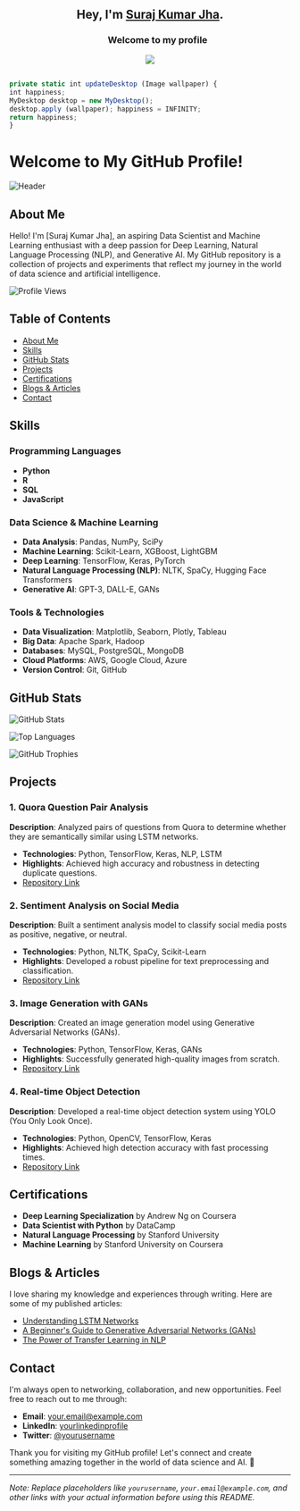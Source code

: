 ## <p align="center">Hey, I'm [Suraj Kumar Jha](https://www.biodrop.io/ZXEcoder).</p>

<h3 align="center">
  &nbsp;&nbsp;&nbsp;&nbsp;&nbsp;&nbsp;&nbsp;Welcome to my profile
</h3>

<p align="center">
    <img src="https://readme-typing-svg.herokuapp.com?color=E22FE4&width=380&height=45&lines=Open-Source+Enthusiast;Aspiring+Data+Scientest;Always+Learning+New+Things;Empowering+Others;Nice+To+Meet+You+...&center=true"></a>

</p>

##

```ts
private static int updateDesktop (Image wallpaper) {
int happiness;
MyDesktop desktop = new MyDesktop();
desktop.apply (wallpaper); happiness = INFINITY;
return happiness;
}
```

# Welcome to My GitHub Profile!

![Header](https://example.com/header.png)

## About Me

Hello! I'm [Suraj Kumar Jha], an aspiring Data Scientist and Machine Learning enthusiast with a deep passion for Deep Learning, Natural Language Processing (NLP), and Generative AI. My GitHub repository is a collection of projects and experiments that reflect my journey in the world of data science and artificial intelligence.

![Profile Views](https://komarev.com/ghpvc/?username=yourusername&color=blueviolet)

## Table of Contents

- [About Me](#about-me)
- [Skills](#skills)
- [GitHub Stats](#github-stats)
- [Projects](#projects)
- [Certifications](#certifications)
- [Blogs & Articles](#blogs--articles)
- [Contact](#contact)

## Skills

### Programming Languages
- **Python**
- **R**
- **SQL**
- **JavaScript**

### Data Science & Machine Learning
- **Data Analysis**: Pandas, NumPy, SciPy
- **Machine Learning**: Scikit-Learn, XGBoost, LightGBM
- **Deep Learning**: TensorFlow, Keras, PyTorch
- **Natural Language Processing (NLP)**: NLTK, SpaCy, Hugging Face Transformers
- **Generative AI**: GPT-3, DALL-E, GANs

### Tools & Technologies
- **Data Visualization**: Matplotlib, Seaborn, Plotly, Tableau
- **Big Data**: Apache Spark, Hadoop
- **Databases**: MySQL, PostgreSQL, MongoDB
- **Cloud Platforms**: AWS, Google Cloud, Azure
- **Version Control**: Git, GitHub

## GitHub Stats

![GitHub Stats](https://github-readme-stats.vercel.app/api?username=yourusername&show_icons=true&theme=radical)

![Top Languages](https://github-readme-stats.vercel.app/api/top-langs/?username=yourusername&layout=compact&theme=radical)

![GitHub Trophies](https://github-profile-trophy.vercel.app/?username=yourusername&theme=radical)

## Projects

### 1. Quora Question Pair Analysis
**Description**: Analyzed pairs of questions from Quora to determine whether they are semantically similar using LSTM networks.
- **Technologies**: Python, TensorFlow, Keras, NLP, LSTM
- **Highlights**: Achieved high accuracy and robustness in detecting duplicate questions.
- [Repository Link](https://github.com/yourusername/quora-question-pair-analysis)

### 2. Sentiment Analysis on Social Media
**Description**: Built a sentiment analysis model to classify social media posts as positive, negative, or neutral.
- **Technologies**: Python, NLTK, SpaCy, Scikit-Learn
- **Highlights**: Developed a robust pipeline for text preprocessing and classification.
- [Repository Link](https://github.com/yourusername/sentiment-analysis)

### 3. Image Generation with GANs
**Description**: Created an image generation model using Generative Adversarial Networks (GANs).
- **Technologies**: Python, TensorFlow, Keras, GANs
- **Highlights**: Successfully generated high-quality images from scratch.
- [Repository Link](https://github.com/yourusername/image-generation-gans)

### 4. Real-time Object Detection
**Description**: Developed a real-time object detection system using YOLO (You Only Look Once).
- **Technologies**: Python, OpenCV, TensorFlow, Keras
- **Highlights**: Achieved high detection accuracy with fast processing times.
- [Repository Link](https://github.com/yourusername/object-detection-yolo)

## Certifications

- **Deep Learning Specialization** by Andrew Ng on Coursera
- **Data Scientist with Python** by DataCamp
- **Natural Language Processing** by Stanford University
- **Machine Learning** by Stanford University on Coursera

## Blogs & Articles

I love sharing my knowledge and experiences through writing. Here are some of my published articles:

- [Understanding LSTM Networks](https://medium.com/@yourusername/understanding-lstm-networks)
- [A Beginner's Guide to Generative Adversarial Networks (GANs)](https://medium.com/@yourusername/beginners-guide-to-gans)
- [The Power of Transfer Learning in NLP](https://medium.com/@yourusername/power-of-transfer-learning-nlp)

## Contact

I'm always open to networking, collaboration, and new opportunities. Feel free to reach out to me through:

- **Email**: your.email@example.com
- **LinkedIn**: [yourlinkedinprofile](https://www.linkedin.com/in/yourusername/)
- **Twitter**: [@yourusername](https://twitter.com/yourusername)

Thank you for visiting my GitHub profile! Let's connect and create something amazing together in the world of data science and AI. 🚀

---

*Note: Replace placeholders like `yourusername`, `your.email@example.com`, and other links with your actual information before using this README.*
  

